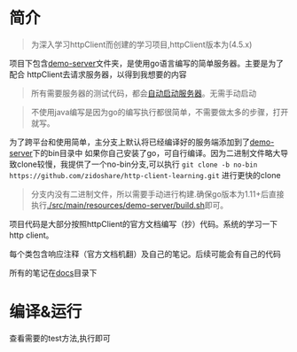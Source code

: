 # 简介

> 为深入学习httpClient而创建的学习项目,httpClient版本为(4.5.x)

项目下包含[demo-server](./src/main/resources/demo-server)文件夹，是使用go语言编写的简单服务器。主要是为了配合
httpClient去请求服务器，以得到我想要的内容

> 所有需要服务器的测试代码，都会[自动启动服务器](./src/main/java/site/zido/httpclient/ServerUtils.java)。无需手动启动

> 不使用java编写是因为go的编写执行都很简单，不需要做太多的步骤，打开就写。

为了跨平台和使用简单，主分支上默认将已经编译好的服务端添加到了[demo-server](./src/main/resources/demo-server)下的bin目录中
如果你自己安装了go，可自行编译。因为二进制文件略大导致clone较慢，我提供了一个no-bin分支,可以执行
`git clone -b no-bin https://github.com/zidoshare/http-client-learning.git` 进行更快的clone

> 分支内没有二进制文件，所以需要手动进行构建.确保go版本为1.11+后直接执行[./src/main/resources/demo-server/build.sh](./src/main/resources/demo-server/build.sh)即可。

项目代码是大部分按照httpClient的官方文档编写（抄）代码。系统的学习一下http client。

每个类包含响应注释（官方文档机翻）及自己的笔记。后续可能会有自己的代码

所有的笔记在[docs](./docs)目录下

# 编译&运行

查看需要的test方法,执行即可